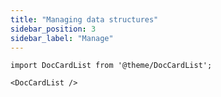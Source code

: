 ```yaml
---
title: "Managing data structures"
sidebar_position: 3
sidebar_label: "Manage"
---
```


```mdx-code-block
import DocCardList from '@theme/DocCardList';

<DocCardList />
```
